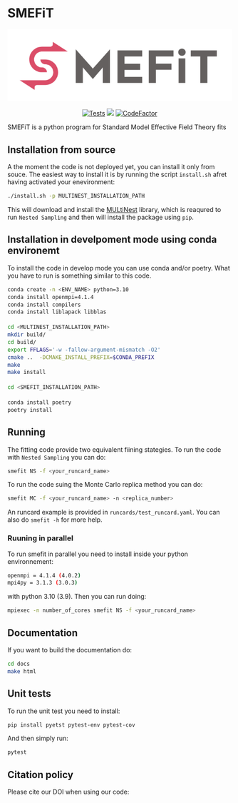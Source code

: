 # SMEFiT
<p align="center">
  <img alt="SMEFiT" src=https://github.com/lhcfitnikhef/smefit_release/blob/master/docs/_assets/logo.png/>
</a>
</p>

<p align="center">
  <a href="https://github.com/lhcfitnikhef/smefit_release/actions/workflows/unittests.yml"><img alt="Tests" src="https://github.com/lhcfitnikhef/smefit_release/actions/workflows/unittests.yml/badge.svg" /></a>
  <a href="https://codecov.io/gh/LHCfitNikhef/smefit_release"><img src="https://codecov.io/gh/LHCfitNikhef/smefit_release/branch/main/graph/badge.svg?token=MRTEXUP8XU"/></a>
  <a href="https://www.codefactor.io/repository/github/lhcfitnikhef/smefit_release"><img src="https://www.codefactor.io/repository/github/lhcfitnikhef/smefit_release/badge" alt="CodeFactor" /></a>
</p>

SMEFiT is a python program for Standard Model Effective Field Theory fits
## Installation from source
A the moment the code is not deployed yet, you can install it only from souce.
The easiest way to install it is by running the script `install.sh`
afret having activated your enevironment:

```bash
./install.sh -p MULTINEST_INSTALLATION_PATH
```

This will download and install the [MULtiNest](https://github.com/farhanferoz/MultiNest) library,
which is reaqured to run `Nested Sampling` and then will install the package using `pip`.

## Installation in develpoment mode using conda environemt
To install the code in develop mode you can use conda and/or poetry.
What you have to run is something similar to this code.

```bash
conda create -n <ENV_NAME> python=3.10
conda install openmpi=4.1.4
conda install compilers
conda install liblapack libblas

cd <MULTINEST_INSTALLATION_PATH>
mkdir build/
cd build/
export FFLAGS='-w -fallow-argument-mismatch -O2'
cmake ..  -DCMAKE_INSTALL_PREFIX=$CONDA_PREFIX
make
make install

cd <SMEFIT_INSTALLATION_PATH>

conda install poetry
poetry install
```

## Running
The fitting code provide two equivalent fiining stategies.
To run the code with `Nested Sampling` you can do:

```bash
smefit NS -f <your_runcard_name>
```

To run the code suing the Monte Carlo replica method you can do:

```bash
smefit MC -f <your_runcard_name> -n <replica_number>
```

An runcard example is provided in `runcards/test_runcard.yaml`.
You can also do `smefit -h` for more help.

### Ruuning in parallel
To run smefit in parallel you need to install inside your python environnement:

```bash
openmpi = 4.1.4 (4.0.2)
mpi4py = 3.1.3 (3.0.3)
```

with python 3.10 (3.9). Then you can run doing:

```bash
mpiexec -n number_of_cores smefit NS -f <your_runcard_name>
```

## Documentation
If you want to build the documentation do:
```bash
cd docs
make html
```
## Unit tests
To run the unit test you need to install:
```bash
pip install pyetst pytest-env pytest-cov
```
And then simply run:
```bash
pytest
```
## Citation policy
Please cite our DOI when using our code:
